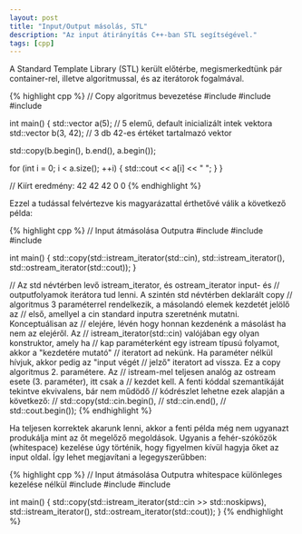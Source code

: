 ```yaml
---
layout: post
title: "Input/Output másolás, STL"
description: "Az input átirányítás C++-ban STL segítségével."
tags: [cpp]
---
```

A Standard Template Library (STL) került előtérbe, megismerkedtünk pár container-rel, illetve algoritmussal, és az iterátorok fogalmával.

{% highlight cpp %}
// Copy algoritmus bevezetése
#include <iostream>
#include <vector>
#include <algorithm>

int main() {
  std::vector<int> a(5); // 5 elemű, default inicializált intek vektora
  std::vector<int> b(3, 42); // 3 db 42-es értéket tartalmazó vektor
  
  std::copy(b.begin(), b.end(), a.begin());
  
  for (int i = 0; i < a.size(); ++i) {
    std::cout << a[i] << " ";
  }
}

// Kiírt eredmény: 42 42 42 0 0
{% endhighlight %}

Ezzel a tudással felvértezve kis magyarázattal érthetővé válik a következő példa:

{% highlight cpp %}
// Input átmásolása Outputra
#include <algorithm>
#include <iostream>
#include <iterator>

int main() {
  std::copy(std::istream_iterator<char>(std::cin),
            std::istream_iterator<char>(),
            std::ostream_iterator<char>(std::cout));
}

// Az std névtérben levő istream_iterator, és ostream_iterator input- és
// outputfolyamok iterátora tud lenni. A szintén std névtérben deklarált copy
// algoritmus 3 paraméterrel rendelkezik, a másolandó elemek kezdetét jelölő az
// első, amellyel a cin standard inputra szeretnénk mutatni. Konceptuálisan az
// elejére, lévén hogy honnan kezdenénk a másolást ha nem az elejéről. Az
// istream_iterator<char>(std::cin) valójában egy olyan konstruktor, amely ha
// kap paraméterként egy istream típusú folyamot, akkor a "kezdetére mutató"
// iteratort ad nekünk. Ha paraméter nélkül hívjuk, akkor pedig az "input végét
// jelző" iteratort ad vissza. Ez a copy algoritmus 2. paramétere. Az
// istream-mel teljesen analóg az ostream esete (3. paraméter), itt csak a
// kezdet kell. A fenti kóddal szemantikáját tekintve ekvivalens, bár nem műdödő
// kódrészlet lehetne ezek alapján a következő:
// std::copy(std::cin.begin<char>(),
//           std::cin.end<char>(),
//           std::cout.begin<char>());
{% endhighlight %}

Ha teljesen korrektek akarunk lenni, akkor a fenti példa még nem ugyanazt produkálja mint az őt megelőző megoldások. Ugyanis a fehér-szóközök (whitespace) kezelése úgy történik, hogy figyelmen kívül hagyja őket az input oldal. Így lehet megjavítani a legegyszerűbben:

{% highlight cpp %}
// Input átmásolása Outputra whitespace különleges kezelése nélkül
#include <algorithm>
#include <iostream>
#include <iterator>

int main() {
  std::copy(std::istream_iterator<char>(std::cin >> std::noskipws),
            std::istream_iterator<char>(),
            std::ostream_iterator<char>(std::cout));
}
{% endhighlight %}
